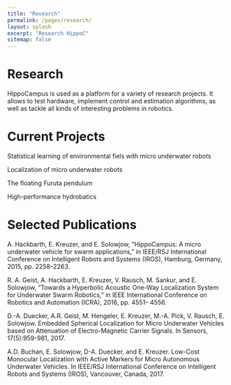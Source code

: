 ```yaml
---
title: "Research"
permalink: /pages/research/
layout: splash
excerpt: "Research HippoC"
sitemap: false
---
```

<h1>Research</h1>

HippoCampus is used as a platform for a variety of research projects.
It allows to test hardware, implement control and estimation algorithms, as well as tackle all kinds of interesting problems in robotics.

<h1>Current Projects</h1>

Statistical learning of environmental fiels with micro underwater robots

Localization of micro underwater robots

The floating Furuta pendulum

High-performance hydrobatics

<h1>Selected Publications</h1>
A. Hackbarth, E. Kreuzer, and E. Solowjow, “HippoCampus: A micro underwater vehicle for swarm applications,” in IEEE/RSJ International Conference on Intelligent Robots and Systems (IROS), Hamburg, Germany, 2015, pp. 2258–2263.

R. A. Geist, A. Hackbarth, E. Kreuzer, V. Rausch, M. Sankur, and E. Solowjow, “Towards a Hyperbolic Acoustic One-Way Localization System for Underwater Swarm Robotics,” in IEEE International Conference on Robotics and Automation (ICRA), 2016, pp. 4551– 4556.

D.-A. Duecker, A.R. Geist, M. Hengeler, E. Kreuzer, M.-A. Pick, V. Rausch, E. Solowjow. Embedded Spherical Localization for Micro Underwater Vehicles based on Attenuation of Electro-Magnetic Carrier Signals. In Sensors, 17(5):959-981, 2017.

A.D. Buchan, E. Solowjow, D-A. Duecker, and E. Kreuzer. Low-Cost Monocular Localization with Active Markers for Micro Autonomous Underwater Vehicles. In IEEE/RSJ International Conference on Intelligent Robots and Systems (IROS), Vancouver, Canada, 2017.
